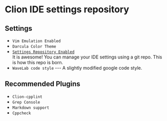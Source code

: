 # Clion IDE settings repository
## Settings 
* `Vim Emulation Enabled`
* `Darcula Color Theme`
* [`Settings Repository Enabled`](https://www.jetbrains.com/help/clion/2017.1/sharing-your-ide-settings.html)  
It is awesome! You can manage your IDE settings using a git repo. This is how
this repo is born.
* `WaveLab code style` --- A slightly modified google code style. 


## Recommended Plugins 
* `Clion-cpplint`
* `Grep Console`
* `Markdown support`
* `Cppcheck`
